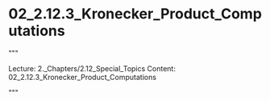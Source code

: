 # 02_2.12.3_Kronecker_Product_Computations

"""

Lecture: 2._Chapters/2.12_Special_Topics
Content: 02_2.12.3_Kronecker_Product_Computations

"""

